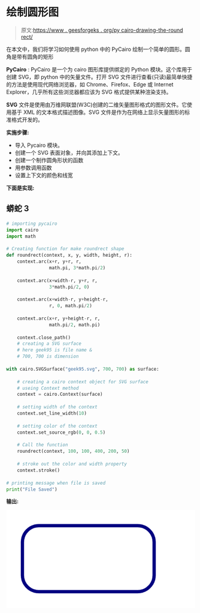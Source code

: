 # 绘制圆形图

> 原文:[https://www . geesforgeks . org/py cairo-drawing-the-round rect/](https://www.geeksforgeeks.org/pycairo-drawing-the-roundrect/)

在本文中，我们将学习如何使用 python 中的 PyCairo 绘制一个简单的圆形。圆角是带有圆角的矩形

**PyCairo** : PyCairo 是一个为 cairo 图形库提供绑定的 Python 模块。这个库用于创建 SVG，即 python 中的矢量文件。打开 SVG 文件进行查看(只读)最简单快捷的方法是使用现代网络浏览器，如 Chrome、Firefox、Edge 或 Internet Explorer，几乎所有这些浏览器都应该为 SVG 格式提供某种渲染支持。

**SVG** 文件是使用由万维网联盟(W3C)创建的二维矢量图形格式的图形文件。它使用基于 XML 的文本格式描述图像。SVG 文件是作为在网络上显示矢量图形的标准格式开发的。

**实施步骤:**

*   导入 Pycairo 模块。
*   创建一个 SVG 表面对象，并向其添加上下文。
*   创建一个制作圆角形状的函数
*   用参数调用函数
*   设置上下文的颜色和线宽

**下面是实现:**

## 蟒蛇 3

```py
# importing pycairo
import cairo
import math

# Creating function for make roundrect shape
def roundrect(context, x, y, width, height, r):
    context.arc(x+r, y+r, r,
                math.pi, 3*math.pi/2)

    context.arc(x+width-r, y+r, r,
                3*math.pi/2, 0)

    context.arc(x+width-r, y+height-r,
                r, 0, math.pi/2)

    context.arc(x+r, y+height-r, r,
                math.pi/2, math.pi)

    context.close_path()
    # creating a SVG surface
    # here geek95 is file name &
    # 700, 700 is dimension

with cairo.SVGSurface("geek95.svg", 700, 700) as surface:

    # creating a cairo context object for SVG surface
    # useing Context method
    context = cairo.Context(surface)

    # setting width of the context
    context.set_line_width(10)

    # setting color of the context
    context.set_source_rgb(0, 0, 0.5)

    # Call the function
    roundrect(context, 100, 100, 400, 200, 50)

    # stroke out the color and width property
    context.stroke()

# printing message when file is saved
print("File Saved")
```

**输出:**

![](img/0dbc3ffffe226c603348d524aaa8e73e.png)